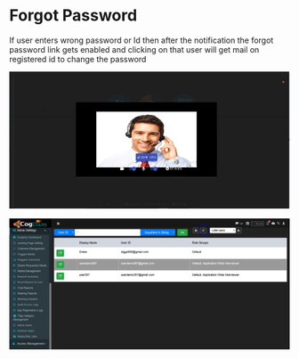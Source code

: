 # Forgot Password

If user enters wrong password or Id then after the notification the forgot password link gets enabled and clicking on that user will get mail on registered id to change the password

![](../.gitbook/assets/image%20%28221%29.png)

![](../.gitbook/assets/image%20%28233%29.png)



